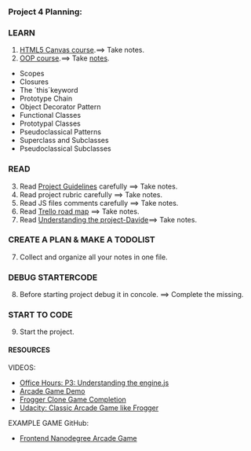 ### Project 4 Planning:

### LEARN
  1. [HTML5 Canvas course](https://classroom.udacity.com/courses/ud292).==> Take notes.
  2. [OOP course](https://classroom.udacity.com/courses/ud292).==> Take [notes](https://docs.google.com/document/d/1F9DY2TtWbI29KSEIot1WXRqqao7OCd7OOC2W3oubSmc/pub?%20embedded=true#h.x3l4yzzbeosv).
  - Scopes
  - Closures
  - The ´this´keyword
  - Prototype Chain
  - Object Decorator Pattern
  - Functional Classes
  - Prototypal Classes
  - Pseudoclassical Patterns
  - Superclass and Subclasses
  - Pseudoclassical Subclasses

### READ
  3. Read [Project Guidelines]() carefully ==> Take notes.
  4. Read project rubric carefully ==> Take notes.
  5. Read JS files comments carefully ==> Take notes.
  6. Read [Trello road map](https://trello.com/b/LhvG0w4X/fend-help-board) ==> Take notes.
  7. Read [Understanding the project-Davide](https://github.com/davide2894/frontend-nanodegree-arcade-game/blob/master/understanding-the-project.md)==> Take notes.

### CREATE A PLAN & MAKE A TODOLIST
  7. Collect and organize all your notes in one file.
  
### DEBUG STARTERCODE
  8. Before starting project debug it in concole. ==> Complete the missing.

### START TO CODE  
  9. Start the project.
  
#### RESOURCES
VIDEOS:
- [Office Hours: P3: Understanding the engine.js](https://www.youtube.com/watch?v=oLSu3zc2jSA)
- [Arcade Game Demo](https://www.youtube.com/watch?v=SxeHV1kt7iU&feature=youtu.be)
- [Frogger Clone Game Completion](https://www.youtube.com/watch?v=cvF55i4Pb9M)
- [Udacity: Classic Arcade Game like Frogger](https://www.youtube.com/watch?v=7PHhRrjgTDA)

EXAMPLE GAME GitHub:
- [Frontend Nanodegree Arcade Game](https://github.com/JayBtrdgrd/frontend-nanodegree-arcade-game/blob/gh-pages/README.md)
